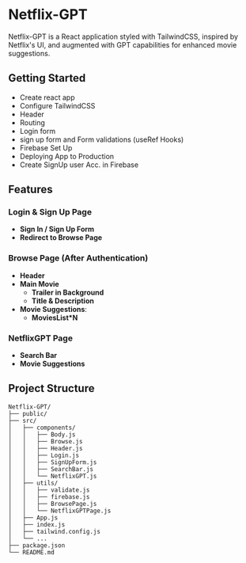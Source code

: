 # Netflix-GPT

Netflix-GPT is a React application styled with TailwindCSS, inspired by Netflix's UI, and augmented with GPT capabilities for enhanced movie suggestions.

## Getting Started

- Create react app
- Configure TailwindCSS
- Header
- Routing
- Login form
- sign up form and Form validations (useRef Hooks)
- Firebase Set Up
- Deploying App to Production
- Create SignUp user Acc. in Firebase

## Features

### Login & Sign Up Page

- **Sign In / Sign Up Form**
- **Redirect to Browse Page**

### Browse Page (After Authentication)

- **Header**
- **Main Movie**
  - **Trailer in Background**
  - **Title & Description**
- **Movie Suggestions**:
  - **MoviesList\*N**

### NetflixGPT Page

- **Search Bar**
- **Movie Suggestions**

## Project Structure

```plaintext
Netflix-GPT/
├── public/
├── src/
│   ├── components/
│   │   ├── Body.js
│   │   ├── Browse.js
│   │   ├── Header.js
│   │   ├── Login.js
│   │   ├── SignUpForm.js
│   │   ├── SearchBar.js
│   │   └── NetflixGPT.js
│   ├── utils/
│   │   ├── validate.js
│   │   ├── firebase.js
│   │   ├── BrowsePage.js
│   │   └── NetflixGPTPage.js
│   ├── App.js
│   ├── index.js
│   ├── tailwind.config.js
│   └── ...
├── package.json
└── README.md
```
